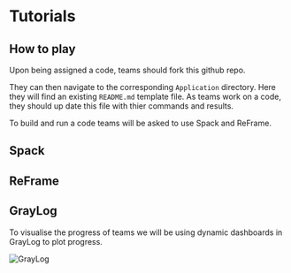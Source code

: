 # Tutorials


## How to play

Upon being assigned a code, teams should fork this github repo.

They can then navigate to the corresponding `Application` directory.
Here they will find an existing `README.md` template file.
As teams work on a code, they should up date this file with thier commands and results.

To build and run a code teams will be asked to use Spack and ReFrame.


## Spack


## ReFrame


## GrayLog

To visualise the progress of teams we will be using dynamic dashboards in GrayLog to plot progress.

![GrayLog](GrayLog_CloverLeaf.png)
